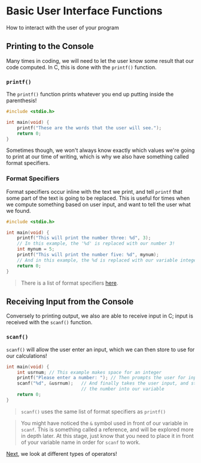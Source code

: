 # Basic User Interface Functions

How to interact with the user of your program

## Printing to the Console

Many times in coding, we will need to let the user know some result that our code computed. In C, this is done with the `printf()` function.

### `printf()`

The `printf()` function prints whatever you end up putting inside the parenthesis!
```c
#include <stdio.h>

int main(void) {
    printf("These are the words that the user will see.");
    return 0;
}
```
Sometimes though, we won't always know exactly which values we're going to print at our time of writing, which is why we also have something called format specifiers.

### Format Specifiers

Format specifiers occur inline with the text we print, and tell `printf` that some part of the text is going to be replaced. This is useful for times when we compute something based on user input, and want to tell the user what we found.
```c
#include <stdio.h>

int main(void) {
    printf("This will print the number three: %d", 3);
    // In this example, the '%d' is replaced with our number 3!
    int mynum = 5;
    printf("This will print the number five: %d", mynum);
    // And in this example, the %d is replaced with our variable integer!
    return 0;
}
```
> There is a list of format specifiers [here](http://www.cplusplus.com/reference/cstdio/printf/ "List of Format Specifiers").

## Receiving Input from the Console

Conversely to printing output, we also are able to receive input in C; input is received with the `scanf()` function.

### `scanf()`

`scanf()` will allow the user enter an input, which we can then store to use for our calculations!
```c
int main(void) {
    int usrnum; // This example makes space for an integer
    printf("Please enter a number: "); // Then prompts the user for input
    scanf("%d", &usrnum);   // And finally takes the user input, and stores
                            // the number into our variable
    return 0;
}
```
> `scanf()` uses the same list of format specifiers as `printf()`

> You might have noticed the `&` symbol used in front of our variable in `scanf`. This is something called a reference, and will be explored more in depth later. At this stage, just know that you need to place it in front of your variable name in order for `scanf` to work.

[Next](https://github.com/ocoffey/Syntax-Sheets/blob/master/C/4_Operators.md "Operators"), we look at different types of operators!